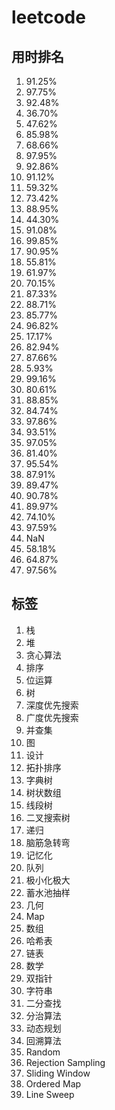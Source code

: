 # leetcode

## 用时排名
1. 91.25%
1. 97.75%
1. 92.48%
1. 36.70%
1. 47.62%
1. 85.98%
1. 68.66%
1. 97.95%
1. 92.86%
1. 91.12%
1. 59.32%
1. 73.42%
1. 88.95%
1. 44.30%
1. 91.08%
1. 99.85%
1. 90.95%
1. 55.81%
1. 61.97%
1. 70.15%
1. 87.33%
1. 88.71%
1. 85.77%
1. 96.82%
1. 17.17%
1. 82.94%
1. 87.66%
1. 5.93%
1. 99.16%
1. 80.61%
1. 88.85%
1. 84.74%
1. 97.86%
1. 93.51%
1. 97.05%
1. 81.40%
1. 95.54%
1. 87.91%
1. 89.47%
1. 90.78%
1. 89.97%
1. 74.10%
1. 97.59%
1. NaN
1. 58.18%
1. 64.87%
1. 97.56%

## 标签
1. 栈
1. 堆
1. 贪心算法
1. 排序
1. 位运算
1. 树
1. 深度优先搜索
1. 广度优先搜索
1. 并查集
1. 图
1. 设计
1. 拓扑排序
1. 字典树
1. 树状数组
1. 线段树
1. 二叉搜索树
1. 递归
1. 脑筋急转弯
1. 记忆化
1. 队列
1. 极小化极大
1. 蓄水池抽样
1. 几何
1. Map
1. 数组
1. 哈希表
1. 链表
1. 数学
1. 双指针
1. 字符串
1. 二分查找
1. 分治算法
1. 动态规划
1. 回溯算法
1. Random 
1. Rejection Sampling 
1. Sliding Window 
1. Ordered Map 
1. Line Sweep 